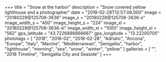 +++
title = "Snow at the harbor"
description = "Snow covered yellow lighthouse and a photographer"
date = "2018-02-28T12:57:08.000"
image = "20180228@125708-3636"
image_s = "20180228@125708-3636-s"
image_width_s = "400"
image_height_s = "224"
image_xl = "20180228@125708-3636-xl"
image_width_xl = "1000"
image_height_xl = "562"
gps_latitude = "43.7226886666667"
gps_longitude = "13.22200705"
phototags = [ "2018", "2018-02", "2018-02-28", "Adriatic", "Ancona", "Europe", "Italy", "Marche", "Mediterranean", "Senigallia", "harbor", "lighthouse", "morning", "sea", "snow", "winter", "yellow" ]
galleries = [ "", "2018 Timeline", "Senigallia City and Seaside" ]
+++

